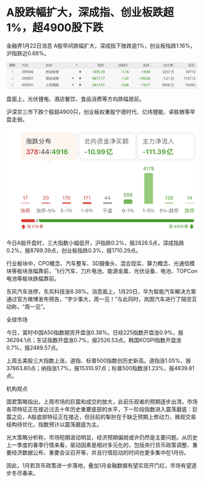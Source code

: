 # A股跌幅扩大，深成指、创业板跌超1%，超4900股下跌

金融界1月22日消息 A股早间跌幅扩大，深成指下挫跌逾1%，创业板指跌1.16%，沪指跌近0.68%。

![d06fe2577af447584d735d3d8a945030.jpg](https://raw.githubusercontent.com/qqhsx/qqnews_image/main/2024/01/22/A股跌幅扩大，深成指、创业板跌超1%，超4900股下跌/d06fe2577af447584d735d3d8a945030.jpg)

盘面上，光伏锂电、酒店餐饮、食品消费等方向跌幅居前。

沪深京三市下跌个股超4900只，创业板权重股宁德时代、亿纬锂能、卓胜微等早盘走弱。

![201b34a37253e7ce0c00f834d8fd613d.jpg](https://raw.githubusercontent.com/qqhsx/qqnews_image/main/2024/01/22/A股跌幅扩大，深成指、创业板跌超1%，超4900股下跌/201b34a37253e7ce0c00f834d8fd613d.jpg)

今日A股开盘时，三大指数小幅低开，沪指跌0.2%，报2826.5点，深成指跌0.2%，报8769.39点，创业板指跌0.3%，报1710.29点。

行业板块中，CPO概念、汽车整车、3D摄像头、混合现实、算力概念、光通信模块等板块涨幅靠前，飞行汽车、刀片电池、能源金属、光伏设备、电池、TOPCon电池等板块跌幅靠前。

东风汽车涨停，东风科技涨8.38%。消息面上，1月20日，华为智能汽车解决方案通过官方微博发布预告，“字少事大，周一见！”与此同时，岚图汽车进行了隔空互动称，“周一见”。

全球市场

今日，富时中国A50指数期货开盘涨0.38%。日经225指数开盘涨0.9%，报36294.1点；东证指数开盘涨0.7%，报2526.53点。韩国KOSPI指数开盘涨0.7%，报2489.57点。

上周五美股三大指数上涨，道指、标普500指数创历史新高。道指涨1.05%，报37863.80点；纳指涨1.7%，报15310.97点；标普500指数涨1.23%，报4839.81点。

机构观点

国君策略指出，上周市场的巨震和成交的放大，此前乐观者的预期逐步出清，市场各项特征正在接近过去十年历史重要底部的水平，下一阶段指数进入震荡磨底：巨震之后，A股底部特征正在接近，但目前的掣肘在于缺乏预期上修动力，微观交易结构待优化，指数预计以震荡磨底为主。

光大策略分析称，市场短期波动明显，经济预期偏弱或许仍然是主要问题。从历史上一季度的春季行情来看，驱动因素是相对多元化的，包括央行货币政策调整、重要经济数据公布、重要会议召开等，并且行情启动的时间也更多集中在1月份。

因此，1月若货币政策进一步落地，叠加1月金融数据有望实现开门红，市场有望逐步冬尽春来。

